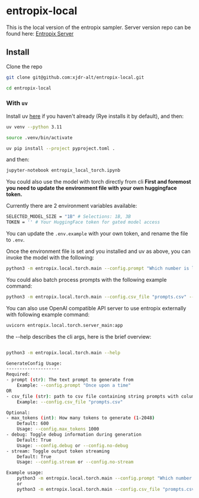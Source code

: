 # entropix-local

This is the local version of the entropix sampler. Server version repo can be found here: [Entropix Server](https://github.com/xjdr-alt/entropix)

## Install

Clone the repo

```sh
git clone git@github.com:xjdr-alt/entropix-local.git

cd entropix-local
```

### With `uv`
Install uv [here](https://docs.astral.sh/uv/getting-started/installation/) if you haven't already (Rye installs it by default), and then:

```sh
uv venv --python 3.11

source .venv/bin/activate

uv pip install --project pyproject.toml .
```

and then:

```sh
jupyter-notebook entropix_local_torch.ipynb 
```

You could also use the model with torch directly from cli
**First and foremost you need to update the environment file with your own huggingface token.**

Currently there are 2 environment variables available:
```sh
SELECTED_MODEL_SIZE = "1B" # Selections: 1B, 3B
TOKEN = '' # Your HuggingFace token for gated model access
```

You can update the `.env.example` with your own token, and rename the file to `.env`.

Once the environment file is set and you installed and uv as above, you can invoke the model with the following:

```sh
python3 -m entropix.local.torch.main --config.prompt "Which number is larger 9.11 or 9.9?" --config.stream --config.debug
```

You could also batch process prompts with the following example command:
```sh
python3 -m entropix.local.torch.main --config.csv_file "prompts.csv" --config.no-stream --config.debug
```

You can also use OpenAI compatible API server to use entropix externally with following example command:
```sh
uvicorn entropix.local.torch.server_main:app
````

the --help describes the cli args, here is the brief overview:

```sh

python3 -m entropix.local.torch.main --help

GenerateConfig Usage:
--------------------
Required:
- prompt (str): The text prompt to generate from
    Example: --config.prompt "Once upon a time"
OR
- csv_file (str): path to csv file containing string prompts with column header 'prompts'
    Example: --config.csv_file "prompts.csv"

Optional:
- max_tokens (int): How many tokens to generate (1-2048)
    Default: 600
    Usage: --config.max_tokens 1000
- debug: Toggle debug information during generation
    Default: True
    Usage: --config.debug or --config.no-debug
- stream: Toggle output token streaming
    Default: True
    Usage: --config.stream or --config.no-stream

Example usage:
    python3 -m entropix.local.torch.main --config.prompt "Which number is larger 9.11 or 9.9?" --config.stream --config.debug
    or
    python3 -m entropix.local.torch.main --config.csv_file "prompts.csv" --config.no-stream --config.debug
